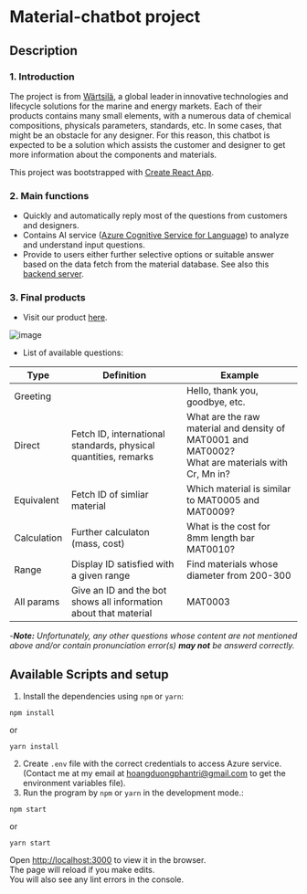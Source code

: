 # Material-chatbot project

## Description

### 1. Introduction

The project is from [Wärtsilä](https://www.wartsila.com/), a global leader in innovative technologies and lifecycle solutions for the marine and energy markets. Each of their products contains many small elements, with a numerous data of chemical compositions, physicals parameters, standards, etc. In some cases, that might be an obstacle for any designer. For this reason, this chatbot is expected to be a solution which assists the customer and designer to get more information about the components and materials.

This project was bootstrapped with [Create React App](https://github.com/facebook/create-react-app).

### 2. Main functions

- Quickly and automatically reply most of the questions from customers and designers.
- Contains AI service ([Azure Cognitive Service for Language](https://learn.microsoft.com/en-us/azure/cognitive-services/language-service/)) to analyze and understand input questions.
- Provide to users either further selective options or suitable answer based on the data fetch from the material database. See also this [backend server](https://github.com/hoangduong-coder/material-chatbot-backend).

### 3. Final products

- Visit our product [here](https://material-chatbot-vnteam.vercel.app/).

![image](https://user-images.githubusercontent.com/63698826/207586006-6da0eef4-827e-44b7-a671-b6d83d22f295.png)

- List of available questions:

| Type | Definition | Example |
| --- | --- | --- |
| Greeting | | Hello, thank you, goodbye, etc. |
| Direct | Fetch ID, international standards, physical quantities, remarks | What are the raw material and density of MAT0001 and MAT0002? <br> What are materials with Cr, Mn in?|
| Equivalent | Fetch ID of simliar material | Which material is similar to MAT0005 and MAT0009? |
| Calculation | Further calculaton (mass, cost) | What is the cost for 8mm length bar MAT0010? |
| Range | Display ID satisfied with a given range | Find materials whose diameter from 200-300 |
| All params | Give an ID and the bot shows all information about that material | MAT0003 |

-***Note:** Unfortunately, any other questions whose content are not mentioned above and/or contain pronunciation error(s) **may not** be answerd correctly.*

## Available Scripts and setup

1. Install the dependencies using `npm` or `yarn`:

```
npm install
```

or

```
yarn install
```

2. Create `.env` file with the correct credentials to access Azure service. (Contact me at my email at hoangduongphantri@gmail.com to get the environment variables file).
3. Run the program by `npm` or `yarn` in the development mode.:

```
npm start
```

or

```
yarn start
```

Open [http://localhost:3000](http://localhost:3000) to view it in the browser.\
The page will reload if you make edits.\
You will also see any lint errors in the console.
